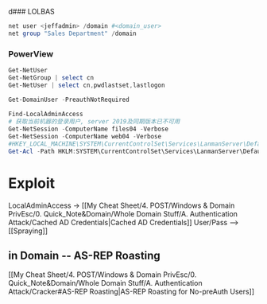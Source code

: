 d### LOLBAS
```powershell
net user <jeffadmin> /domain #<domain_user>
net group "Sales Department" /domain
```
### PowerView
```powershell
Get-NetUser
Get-NetGroup | select cn
Get-NetUser | select cn,pwdlastset,lastlogon

Get-DomainUser -PreauthNotRequired
 
Find-LocalAdminAccess
# 获取当前机器的登录用户, server 2019及同期版本已不可用
Get-NetSession -ComputerName files04 -Verbose 
Get-NetSession -ComputerName web04 -Verbose
#HKEY_LOCAL_MACHINE\SYSTEM\CurrentControlSet\Services\LanmanServer\DefaultSecurity -> SrvsvcSessionInfo
Get-Acl -Path HKLM:SYSTEM\CurrentControlSet\Services\LanmanServer\DefaultSecurity\ | fl
```
# Exploit
LocalAdminAccess -> [[My Cheat Sheet/4. POST/Windows & Domain PrivEsc/0. Quick_Note&Domain/Whole Domain Stuff/A. Authentication Attack/Cached AD Credentials|Cached AD Credentials]]
User/Pass --> [[Spraying]]
## in Domain -- AS-REP Roasting
[[My Cheat Sheet/4. POST/Windows & Domain PrivEsc/0. Quick_Note&Domain/Whole Domain Stuff/A. Authentication Attack/Cracker#AS-REP Roasting|AS-REP Roasting for No-preAuth Users]]